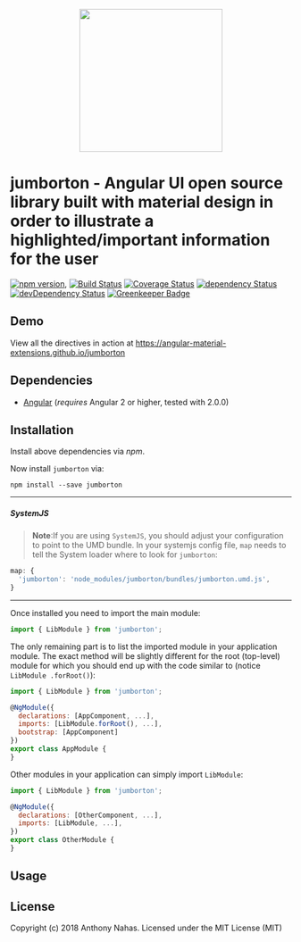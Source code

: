 <p align="center">
  <img height="256px" width="256px" style="text-align: center;" src="https://cdn.rawgit.com/angular-material-extensions/jumborton/master/demo/src/assets/logo.svg">
</p>

# jumborton - Angular UI open source library built with material design in order to illustrate a highlighted/important information for the user

[![npm version](https://badge.fury.io/js/jumborton.svg)](https://badge.fury.io/js/jumborton),
[![Build Status](https://travis-ci.org/angular-material-extensions/jumborton.svg?branch=master)](https://travis-ci.org/angular-material-extensions/jumborton)
[![Coverage Status](https://coveralls.io/repos/github/angular-material-extensions/jumborton/badge.svg?branch=master)](https://coveralls.io/github/angular-material-extensions/jumborton?branch=master)
[![dependency Status](https://david-dm.org/angular-material-extensions/jumborton/status.svg)](https://david-dm.org/angular-material-extensions/jumborton)
[![devDependency Status](https://david-dm.org/angular-material-extensions/jumborton/dev-status.svg?branch=master)](https://david-dm.org/angular-material-extensions/jumborton#info=devDependencies)
[![Greenkeeper Badge](https://badges.greenkeeper.io/angular-material-extensions/jumborton.svg)](https://greenkeeper.io/)

## Demo

View all the directives in action at https://angular-material-extensions.github.io/jumborton

## Dependencies
* [Angular](https://angular.io) (*requires* Angular 2 or higher, tested with 2.0.0)

## Installation
Install above dependencies via *npm*. 

Now install `jumborton` via:
```shell
npm install --save jumborton
```

---
##### SystemJS
>**Note**:If you are using `SystemJS`, you should adjust your configuration to point to the UMD bundle.
In your systemjs config file, `map` needs to tell the System loader where to look for `jumborton`:
```js
map: {
  'jumborton': 'node_modules/jumborton/bundles/jumborton.umd.js',
}
```
---

Once installed you need to import the main module:
```js
import { LibModule } from 'jumborton';
```
The only remaining part is to list the imported module in your application module. The exact method will be slightly
different for the root (top-level) module for which you should end up with the code similar to (notice ` LibModule .forRoot()`):
```js
import { LibModule } from 'jumborton';

@NgModule({
  declarations: [AppComponent, ...],
  imports: [LibModule.forRoot(), ...],  
  bootstrap: [AppComponent]
})
export class AppModule {
}
```

Other modules in your application can simply import ` LibModule `:

```js
import { LibModule } from 'jumborton';

@NgModule({
  declarations: [OtherComponent, ...],
  imports: [LibModule, ...], 
})
export class OtherModule {
}
```

## Usage



## License

Copyright (c) 2018 Anthony Nahas. Licensed under the MIT License (MIT)

